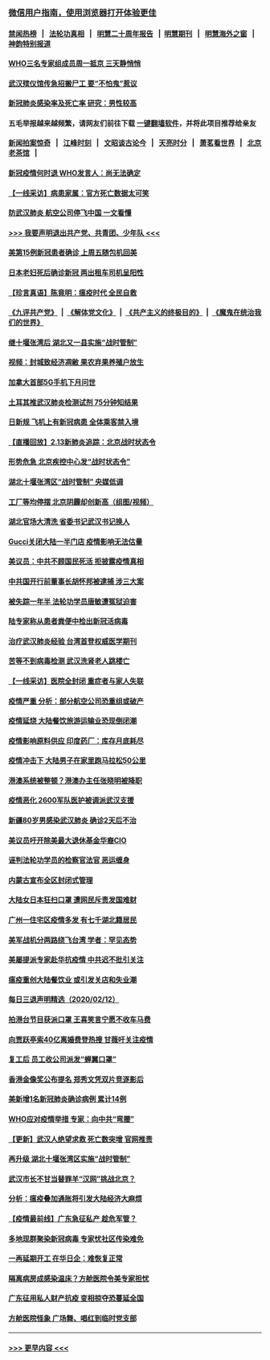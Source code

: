 ### [微信用户指南，使用浏览器打开体验更佳](https://github.com/gfw-breaker/banned-news1/blob/master/indexes/wechat-guide.md?t=0)
#### [禁闻热榜](热点新闻.md?t=0)  &nbsp;&nbsp;|&nbsp;&nbsp; [法轮功真相](https://github.com/gfw-breaker/truth/blob/master/README.md?t=0) &nbsp;&nbsp;|&nbsp;&nbsp; [明慧二十周年报告](https://github.com/gfw-breaker/mh-reports/blob/master/README.md?t=0) &nbsp;&nbsp;|&nbsp;&nbsp;[明慧期刊](https://github.com/gfw-breaker/mh-qikan) &nbsp;&nbsp;|&nbsp;&nbsp; [明慧海外之窗](https://github.com/gfw-breaker/mh-news/blob/master/README.md?t=0) &nbsp;&nbsp;|&nbsp;&nbsp; [神韵特别报道](https://github.com/gfw-breaker/mh-news/blob/master/shenyun.md?t=0)
#### [WHO三名专家组成员周一抵京 三天静悄悄](../pages/nsc413/n11866947.md?t=02140244) 
#### [武汉殡仪馆传急招搬尸工 要“不怕鬼”惹议](../pages/nsc413/n11866834.md?t=02140244) 
#### [新冠肺炎感染率及死亡率 研究：男性较高](../pages/nsc413/n11866956.md?t=02140244) 
#### 五毛举报越来越频繁，请网友们前往下载 [一键翻墙软件](https://github.com/gfw-breaker/ssr-accounts)，并将此项目推荐给亲友
#### [新闻拍案惊奇](https://github.com/gfw-breaker/banned-news1/blob/master/pages/link4.md) &nbsp;&nbsp;|&nbsp;&nbsp; [江峰时刻](https://github.com/gfw-breaker/banned-news1/blob/master/pages/link4.md) &nbsp;&nbsp;|&nbsp;&nbsp; [文昭谈古论今](https://github.com/gfw-breaker/banned-news1/blob/master/pages/link4.md) &nbsp;&nbsp;|&nbsp;&nbsp; [天亮时分](https://github.com/gfw-breaker/banned-news1/blob/master/pages/link4.md) &nbsp;&nbsp;|&nbsp;&nbsp; [萧茗看世界](https://github.com/gfw-breaker/banned-news1/blob/master/pages/link4.md) &nbsp;&nbsp;|&nbsp;&nbsp; [北京老茶馆](https://github.com/gfw-breaker/banned-news1/blob/master/pages/link4.md) &nbsp;&nbsp;|&nbsp;&nbsp; 
#### [新冠疫情何时退 WHO发言人：尚无法确定](../pages/nsc413/n11866864.md?t=02140244) 
#### [【一线采访】病患家属：官方死亡数据太可笑](../pages/nsc413/n11866840.md?t=02140244) 
#### [防武汉肺炎 航空公司停飞中国 一文看懂](../pages/nsc413/n11866800.md?t=02140244) 
#### [>>> 我要声明退出共产党、共青团、少年队 <<<](https://github.com/begood0513/goodnews/blob/master/quit/letter.md) 
#### [美第15例新冠患者确诊 上周五随包机回美](../pages/nsc413/n11866852.md?t=02140244) 
#### [日本老妇死后确诊新冠 两出租车司机呈阳性](../pages/nsc413/n11866755.md?t=02140244) 
#### [【珍言真语】陈竟明：瘟疫时代 全民自救](../pages/nsc413/n11866765.md?t=02140244) 
#### [《九评共产党》](https://github.com/begood0513/9ping.md/blob/master/README.md) &nbsp;|&nbsp; [《解体党文化》](../../../../jtdwh.md/blob/master/README.md)  &nbsp;|&nbsp; [《共产主义的终极目的》](../../../../gczydzjmd.md/blob/master/README.md) &nbsp;|&nbsp; [《魔鬼在统治我们的世界》](../../../../mgztzwmdsj.md/blob/master/README.md) 
#### [继十堰张湾后 湖北又一县实施“战时管制”](../pages/nsc413/n11866748.md?t=02140244) 
#### [视频：封城致经济凋敝 果农弃果养殖户放生](../pages/nsc413/n11866120.md?t=02140244) 
#### [加拿大首部5G手机下月问世](../pages/nsc413/n11864631.md?t=02140244) 
#### [土耳其推武汉肺炎检测试剂 75分钟知结果](../pages/nsc413/n11866520.md?t=02140244) 
#### [日新规 飞机上有新冠病患 全体乘客禁入境](../pages/nsc413/n11866233.md?t=02140244) 
#### [【直播回放】2.13新肺炎追踪：北京战时状态令](../pages/nsc413/n11866261.md?t=02140244) 
#### [形势危急 北京疾控中心发“战时状态令”](../pages/nsc413/n11866362.md?t=02140244) 
#### [湖北十堰张湾区“战时管制” 央媒低调](../pages/nsc413/n11866013.md?t=02140244) 
#### [工厂等均停摆 北京阴霾却创新高（组图/视频）](../pages/nsc413/n11865856.md?t=02140244) 
#### [湖北官场大清洗 省委书记武汉书记换人](../pages/nsc413/n11865112.md?t=02140244) 
#### [Gucci关闭大陆一半门店 疫情影响无法估量](../pages/nsc413/n11865799.md?t=02140244) 
#### [美议员：中共不顾国民死活 拒披露疫情真相](../pages/nsc413/n11866147.md?t=02140244) 
#### [中共国开行前董事长胡怀邦被逮捕 涉三大案](../pages/nsc413/n11865943.md?t=02140244) 
#### [被失踪一年半 法轮功学员唐敏遭冤狱迫害](../pages/nsc413/n11863707.md?t=02140244) 
#### [陆专家称从患者粪便中检出新冠活病毒](../pages/nsc413/n11865858.md?t=02140244) 
#### [治疗武汉肺炎经验 台湾首登权威医学期刊](../pages/nsc413/n11865669.md?t=02140244) 
#### [苦等不到病毒检测 武汉洗肾老人跳楼亡](../pages/nsc413/n11866020.md?t=02140244) 
#### [【一线采访】医院全封闭 重症者与家人失联](../pages/nsc413/n11864778.md?t=02140244) 
#### [疫情严重 分析：部分航空公司恐重组或破产](../pages/nsc413/n11865138.md?t=02140244) 
#### [疫情延烧 大陆餐饮旅游运输业恐现倒闭潮](../pages/nsc413/n11865608.md?t=02140244) 
#### [疫情影响原料供应 印度药厂：库存月底耗尽](../pages/nsc413/n11865151.md?t=02140244) 
#### [疫情冲击下 大陆男子在家里跑马拉松50公里](../pages/nsc413/n11865585.md?t=02140244) 
#### [港澳系统被整顿？港澳办主任张晓明被降职](../pages/nsc413/n11865277.md?t=02140244) 
#### [疫情恶化 2600军队医护被调派武汉支援](../pages/nsc413/n11865111.md?t=02140244) 
#### [新疆80岁男感染武汉肺炎 确诊2天后不治](../pages/nsc413/n11865260.md?t=02140244) 
#### [美议员吁开除美最大退休基金华裔CIO](../pages/nsc413/n11865230.md?t=02140244) 
#### [诬判法轮功学员的检察官法官 恶运缠身](../pages/nsc413/n11864380.md?t=02140244) 
#### [内蒙古宣布全区封闭式管理](../pages/nsc413/n11865271.md?t=02140244) 
#### [大陆女日本狂扫口罩 遭网民斥责发国难财](../pages/nsc413/n11865107.md?t=02140244) 
#### [广州一住宅区疫情多发 有七千湖北籍居民](../pages/nsc413/n11865083.md?t=02140244) 
#### [美军战机分两路绕飞台湾 学者：罕见态势](../pages/nsc413/n11864996.md?t=02140244) 
#### [美屡提派专家赴华抗疫情 中共迟不批引关注](../pages/nsc413/n11864719.md?t=02140244) 
#### [瘟疫重创大陆餐饮业 或引发关店和失业潮](../pages/nsc413/n11864742.md?t=02140244) 
#### [每日三退声明精选（2020/02/12）](../pages/nsc413/n11865077.md?t=02140244) 
#### [拍港台节目获派口罩 王喜笑言宁愿不收车马费](../pages/nsc413/n11864666.md?t=02140244) 
#### [向贾跃亭索40亿离婚费登热搜 甘薇吁关注疫情](../pages/nsc413/n11864426.md?t=02140244) 
#### [复工后 员工收公司派发“蝉翼口罩”](../pages/nsc413/n11864951.md?t=02140244) 
#### [香港金像奖公布提名 郑秀文凭双片竞逐影后](../pages/nsc413/n11864201.md?t=02140244) 
#### [美新增1名新冠肺炎确诊病例 累计14例](../pages/nsc413/n11864893.md?t=02140244) 
#### [WHO应对疫情举措 专家：向中共“弯腰”](../pages/nsc413/n11864727.md?t=02140244) 
#### [【更新】武汉人绝望求救 死亡数突增 官网推责](../pages/nsc413/n11801312.md?t=02140244) 
#### [再升级 湖北十堰张湾区实施“战时管制”](../pages/nsc413/n11864771.md?t=02140244) 
#### [武汉市长不甘当替罪羊“汉网”挑战北京？](../pages/nsc413/n11864550.md?t=02140244) 
#### [分析：瘟疫叠加通胀将引发大陆经济大麻烦](../pages/nsc413/n11864680.md?t=02140244) 
#### [【疫情最前线】广东急征私产 趁危军管？](../pages/nsc413/n11864205.md?t=02140244) 
#### [多地现群聚染新冠病毒 专家忧社区传染难免](../pages/nsc413/n11864715.md?t=02140244) 
#### [一再延期开工  在华日企：难恢复正常](../pages/nsc413/n11864655.md?t=02140244) 
#### [隔离病房成感染温床？方舱医院令美专家担忧](../pages/nsc413/n11864575.md?t=02140244) 
#### [广东征用私人财产抗疫 变相掠夺恐蔓延全国](../pages/nsc413/n11864608.md?t=02140244) 
#### [方舱医院怪象 广场舞、唱红到临时党支部](../pages/nsc413/n11864361.md?t=02140244) 

----
#### [ >>> 更早内容 <<< ](../indexes/nsc413-earlier.md)
